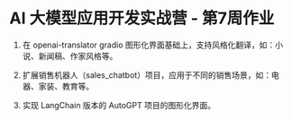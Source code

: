 # AI 大模型应用开发实战营 - 第7周作业

1. 在 openai-translator gradio 图形化界面基础上，支持风格化翻译，如：小说、新闻稿、作家风格等。

2. 扩展销售机器人（sales_chatbot）项目，应用于不同的销售场景，如：电器、家装、教育等。

3. 实现 LangChain 版本的 AutoGPT 项目的图形化界面。

